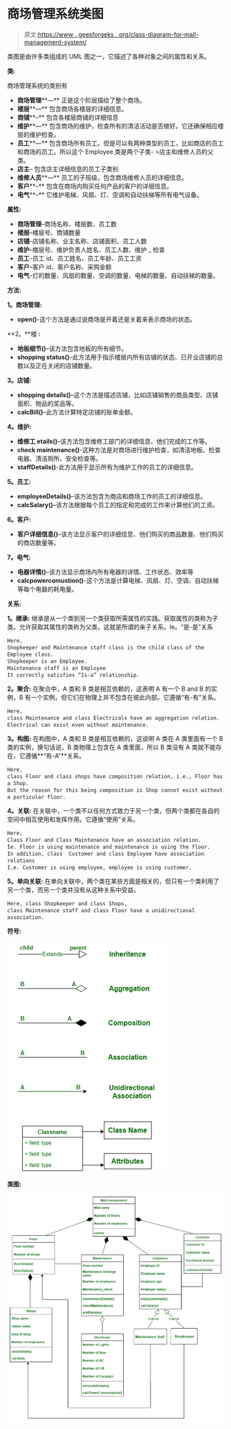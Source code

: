 # 商场管理系统类图

> 原文:[https://www . geesforgeks . org/class-diagram-for-mall-management-system/](https://www.geeksforgeeks.org/class-diagram-for-mall-management-system/)

类图是由许多类组成的 UML 图之一，它描述了各种对象之间的属性和关系。

**类:**

商场管理系统的类别有

*   **商场管理****—**
    正是这个阶层描绘了整个商场。
*   **楼层****—**
    包含商场各楼层的详细信息。
*   **商铺****–**
    包含各楼层商铺的详细信息
*   **维护****—**
    包含商场的维护，检查所有的清洁活动是否做好。它还确保相应楼层的维护检查。
*   **员工****—**
    包含商场所有员工。但是可以有两种类型的员工，比如商店的员工和商场的员工。所以这个 Employee 类是两个子类- >店主和维修人员的父类。
*   **店主**–
    包含店主详细信息的员工子类别
*   **维修人员****—**
    员工的子班级，包含商场维修人员的详细信息。
*   **客户****–**
    包含在商场内购买任何产品的客户的详细信息。
*   **电气****–**
    它维护电梯、风扇、灯、空调和自动扶梯等所有电气设备。

**属性:**

*   **商场管理**–商场名称、楼层数、员工数
*   **楼层**–楼层号、商铺数量
*   **店铺**–店铺名称、业主名称、店铺面积、员工人数
*   **维护**–楼层号、维护负责人姓名、员工人数、维护 _ 检查
*   **员工**–员工 id、员工姓名、员工年龄、员工工资
*   **客户**–客户 id、客户名称、采购金额
*   **电气**–灯的数量、风扇的数量、空调的数量、电梯的数量、自动扶梯的数量。

**方法:**

**1。商场管理:**

*   **open()**-这个方法是通过说商场是开着还是关着来表示商场的状态。

**2。**楼 **:**

*   **地板细节()**–该方法包含地板的所有细节。
*   **shopping status()**–此方法用于指示楼层内所有店铺的状态、已开业店铺的总数以及正在关闭的店铺数量。

**3。店铺:**

*   **shopping details()**–这个方法是描述店铺，比如店铺销售的商品类型、店铺面积、物品的奖品等。
*   **calcBill()**–此方法计算特定店铺的账单金额。

**4。维护:**

*   **维修工 etails()**–该方法包含维修工部门的详细信息、他们完成的工作等。
*   **check maintenance()**-这种方法是对商场进行维护检查，如清洁地板、检查电器、清洁厕所、安全检查等。
*   **staffDetails()**-此方法用于显示所有为维护工作的员工的详细信息。

**5。员工:**

*   **employeeDetails()**–该方法包含为商店和商场工作的员工的详细信息。
*   **calcSalary()**–该方法根据每个员工的指定和完成的工作来计算他们的工资。

**6。客户:**

*   **客户详细信息()**–该方法显示客户的详细信息、他们购买的商品数量、他们购买的商店数量等。

**7。电气:**

*   **电器详情()**–该方法显示商场内所有电器的详情、工作状态、效率等
*   **calcpowercomustion()**-这个方法是计算电梯、风扇、灯、空调、自动扶梯等每个电器的耗电量。

**关系:**

**1。继承:**
继承是从一个类到另一个类获取所需属性的实践。获取属性的类称为子类。允许获取其属性的类称为父类。这就是所谓的亲子关系。Ie。“是-是”关系

```
Here,  
Shopkeeper and Maintenance staff class is the child class of the Employee class. 
Shopkeeper is an Employee. 
Maintenance staff is an Employee
It correctly satisfies “Is-a” relationship.
```

**2。聚合:**
在聚合中，A 类和 B 类是相互依赖的，这表明 A 有一个 B and B 的实例，B 有一个实例，但它们在物理上并不包含在彼此内部。它遵循“有-有”关系。

```
Here, 
class Maintenance and class Electricals have an aggregation relation.
Electrical can exist even without maintenance.
```

**3。构图:**
在构图中，A 类和 B 类是相互依赖的，这说明 A 类在 A 类里面有一个 B 类的实例，换句话说，B 类物理上包含在 A 类里面，所以 B 类没有 A 类就不能存在，它遵循**“有-A”**关系。

```
Here, 
class Floor and class shops have composition relation, i.e., Floor has a Shop.
But the reason for this being composition is Shop cannot exist without a particular floor.
```

**4。关联:**
在关联中，一个类不以任何方式致力于另一个类，但两个类都在各自的空间中相互使用和发挥作用。它遵循“使用”关系。

```
Here, 
Class Floor and Class Maintenance have an association relation. 
Ie. Floor is using maintenance and maintenance is using the floor.  
In addition, class  Customer and class Employee have association relations 
I.e. Customer is using employee, employee is using customer.
```

**5。单向关联:**
在单向关联中，两个类在某些方面是相关的，但只有一个类利用了另一个类，而另一个类并没有从这种关系中受益。

```
Here, class Shopkeeper and class Shops, 
class Maintenance staff and class Floor have a unidirectional association.
```

**符号:**

![](img/f9f85fe5f633e13c2abb2921c96b47bc.png)

**类图:**

![](img/d5d0daf6fa8b71b3082bdd966001df3a.png)